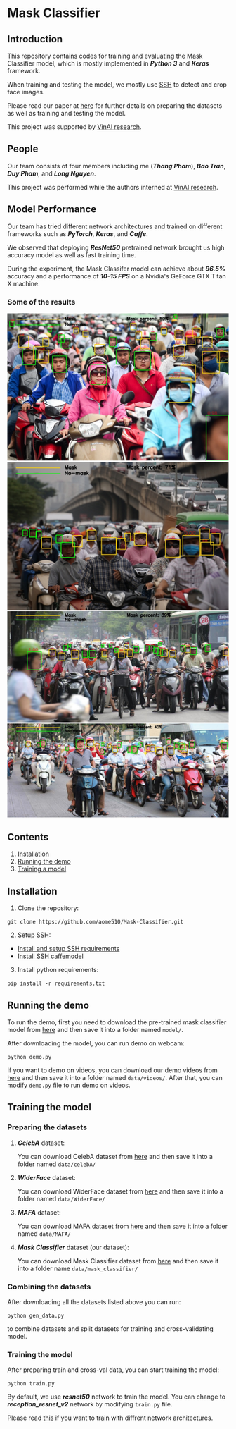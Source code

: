 # Mask Classifier

## Introduction

This repository contains codes for training and evaluating the Mask Classifier model, which is mostly implemented in ***Python 3*** and ***Keras*** framework.

When training and testing the model, we mostly use [SSH](https://github.com/mahyarnajibi/SSH) to detect and crop face images.

Please read our paper at [here](./paper/paper.pdf) for further details on preparing the datasets as well as training and testing the model.

This project was supported by [VinAI research](https://www.vinai.io).
## People

Our team consists of four members including me (***Thang Pham***), ***Bao Tran***, ***Duy Pham***, and ***Long Nguyen***.

This project was performed while the authors interned at [VinAI research](https://www.vinai.io/).

## Model Performance

Our team has tried different network architectures and trained on different frameworks such as ***PyTorch***, ***Keras***, and ***Caffe***.

We observed that deploying ***ResNet50*** pretrained network brought us high accuracy model as well as fast training time.

During the experiment, the Mask Classifer model can achieve about ***96.5%*** accuracy and a performance of ***10-15 FPS*** on a Nvidia's GeForce GTX Titan X machine.

### Some of the results
![](./data/demo/output/00001.jpg)
![](./data/demo/output/00002.jpg)
![](./data/demo/output/00003.jpg)
![](./data/demo/output/00004.jpg)

## Contents

1. [Installation](#install)
2. [Running the demo](#demo)
3. [Training a model](#train)

<a name="install"></a>
## Installation
1. Clone the repository:
```
git clone https://github.com/aome510/Mask-Classifier.git
```
2. Setup SSH:
* [Install and setup SSH requirements](./lib/SSH/README.md#installation)
* [Install SSH caffemodel](./lib/SSH/README.md#demo)
3. Install python requirements:
```
pip install -r requirements.txt
```

<a name="demo"></a>
## Running the demo
To run the demo, first you need to download the pre-trained mask classifier model from [here](https://drive.google.com/file/d/1Ogew-mbiMqznzO3ok_T-IiqQGpq4OHw5) and then save it into a folder named ```model/```.

After downloading the model, you can run demo on webcam:
```
python demo.py
```
If you want to demo on videos, you can download our demo videos from [here](https://drive.google.com/drive/folders/1PSw1eDErcjLaOkIUxYXbLEacBNdaMjHQ) and then save it into a folder named ```data/videos/```. After that, you can modify ```demo.py``` file to run demo on videos.

<a name="train"></a>
## Training the model

### Preparing the datasets

1. ***CelebA*** dataset:

    You can download CelebA dataset from [here](https://www.kaggle.com/jessicali9530/celeba-dataset) and then save it into a folder named ```data/celebA/```

2. ***WiderFace*** dataset:

    You can download WiderFace dataset from [here](https://drive.google.com/open?id=16a0TSvPI_3up7tbblxTHxXj5hZ9N7RyH) and then save it into a folder named ```data/WiderFace/```
3. ***MAFA*** dataset:

    You can download MAFA dataset from [here](https://drive.google.com/drive/folders/1nbtM1n0--iZ3VVbNGhocxbnBGhMau_OG) and then save it into a folder named ```data/MAFA/```
4. ***Mask Classifier*** dataset (our dataset):

    You can download Mask Classifier dataset from [here](https://drive.google.com/open?id=1WLKCLvR_nXSsOUywqKixoetz03WoJ8cL) and then save it into a folder name ```data/mask_classifier/```

### Combining the datasets
After downloading all the datasets listed above you can run:
```
python gen_data.py
```
to combine datasets and split datasets for training and cross-validating model.

### Training the model

After preparing train and cross-val data, you can start training the model:
```
python train.py
```

By default, we use ***resnet50*** network to train the model. You can change to ***reception_resnet_v2*** network by modifying ```train.py``` file.

Please read [this](https://keras.io/applications/) if you want to train with diffrent network architectures.
